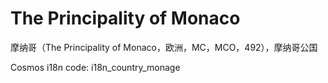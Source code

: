 # The Principality of Monaco

摩纳哥（The Principality of Monaco，欧洲，MC，MCO，492），摩纳哥公国

Cosmos i18n code: i18n_country_monage